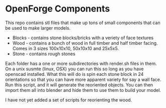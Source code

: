# OpenForge Components

This repo contains stl files that make up tons of small components that can be used to make larger models.

* Blocks - contains stone blocks/bricks with a veriety of face textures
* Wood - contains a bunch of wood in full timber and half timber facing.  Comes in 3 sizes 100x10x10, 50x10x10 and 25x5x5.
* Stone - contains rough stones

Each folder has a one or more subdirectories with render.sh files in them.  On a unix susmte (linux, OSX) you can run this so long as you have openscad installed.  What this will do is spin each stone block in 24 orientations so that you can have more apparent variety for say a wall face.  Run this script, and it will generate the reoriented objects.  You can then import them all into blender and hide them to use them to build your model.

I have not yet added a set of scripts for reorienting the wood.

